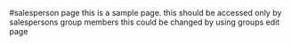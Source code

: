 #salesperson page
this is a sample page. this should be accessed only by salespersons group members 
this could be changed by using groups edit page
